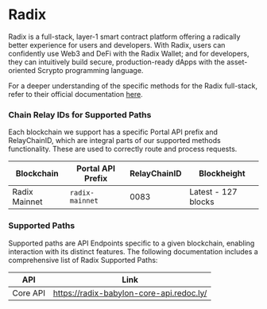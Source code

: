 # Radix

Radix is a full-stack, layer-1 smart contract platform offering a radically better experience for users and developers. With Radix, users can confidently use Web3 and DeFi with the Radix Wallet; and for developers, they can intuitively build secure, production-ready dApps with the asset-oriented Scrypto programming language.

For a deeper understanding of the specific methods for the Radix full-stack, refer to their official documentation [here](https://docs.radixdlt.com/docs).

### Chain Relay IDs for Supported Paths

Each blockchain we support has a specific Portal API prefix and RelayChainID, which are integral parts of our supported methods functionality. These are used to correctly route and process requests.

| Blockchain    | Portal API Prefix | RelayChainID | Blockheight         |
| ------------- | ----------------- | ------------ | ------------------- |
| Radix Mainnet | `radix-mainnet`   | 0083         | Latest - 127 blocks |

### Supported Paths

Supported paths are API Endpoints specific to a given blockchain, enabling interaction with its distinct features. The following documentation includes a comprehensive list of Radix Supported Paths:

| API      | Link                                     |
| -------- | ---------------------------------------- |
| Core API | https://radix-babylon-core-api.redoc.ly/ |
